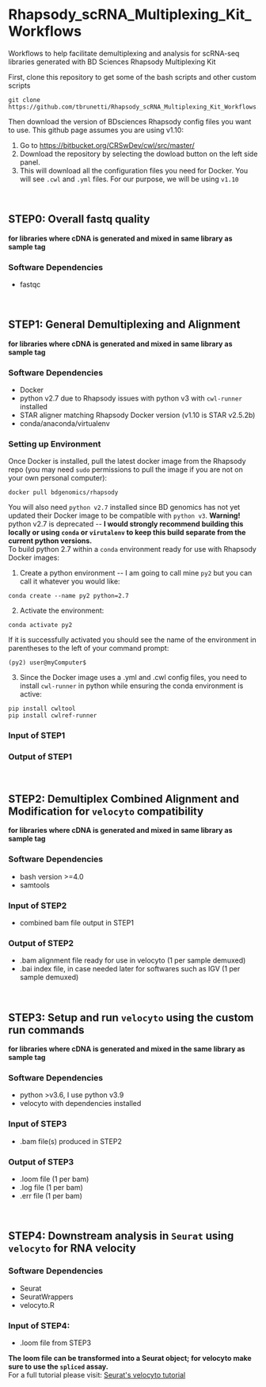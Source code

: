 # Rhapsody_scRNA_Multiplexing_Kit_Workflows
Workflows to help facilitate demultiplexing and analysis for scRNA-seq libraries generated with BD Sciences Rhapsody Multiplexing Kit

First, clone this repository to get some of the bash scripts and other custom scripts  
```
git clone https://github.com/tbrunetti/Rhapsody_scRNA_Multiplexing_Kit_Workflows.git   
```
Then download the version of BDsciences Rhapsody config files  you want to use.  This github page assumes you are using v1.10:   
1.  Go to https://bitbucket.org/CRSwDev/cwl/src/master/  
2.  Download the repository by selecting the dowload button on the left side panel.  
3.  This will download all the configuration files you need for Docker.  You will see `.cwl` and `.yml` files. For our purpose, we will be using `v1.10`  

</br>

## STEP0: Overall fastq quality
**for libraries where cDNA is generated and mixed in same library as sample tag**  

### Software Dependencies  
* fastqc  

</br>  

## STEP1: General Demultiplexing and Alignment  
**for libraries where cDNA is generated and mixed in same library as sample tag**  

### Software Dependencies  
* Docker  
* python v2.7 due to Rhapsody issues with python v3 with `cwl-runner` installed 
* STAR aligner matching Rhapsody Docker version (v1.10 is STAR v2.5.2b)  
* conda/anaconda/virtualenv  

### Setting up Environment  
Once Docker is installed, pull the latest docker image from the Rhapsody repo (you may need `sudo` permissions to pull the image if you are not on your own personal computer):  
```  
docker pull bdgenomics/rhapsody  
```  

You will also need `python v2.7` installed since BD genomics has not yet updated their Docker image to be compatible with `python v3`.  **Warning!** python v2.7 is deprecated -- **I would strongly recommend building this locally or using `conda` or `virutalenv` to keep this build separate from the current python versions.**  
To build python 2.7 within a `conda` environment ready for use with Rhapsody Docker images:  
1. Create a python environment -- I am going to call mine `py2` but you can call it whatever you would like:  
```
conda create --name py2 python=2.7  
```  
2. Activate the environment:  
```
conda activate py2  
```  
If it is successfully activated you should see the name of the environment in parentheses to the left of your command prompt:  
```  
(py2) user@myComputer$  
```   
3. Since the Docker image uses a .yml and .cwl config files, you need to install `cwl-runner` in python while ensuring the conda environment is active:  
```
pip install cwltool  
pip install cwlref-runner  
```   

### Input of STEP1  

### Output of STEP1  
 

</br>  

## STEP2: Demultiplex Combined Alignment and Modification for `velocyto` compatibility
**for libraries where cDNA is generated and mixed in same library as sample tag**  

### Software Dependencies  
* bash version >=4.0  
* samtools  

### Input of STEP2  
* combined bam file output in STEP1  

### Output of STEP2  
* .bam alignment file ready for use in velocyto (1 per sample demuxed)  
* .bai index file, in case needed later for softwares such as IGV (1 per sample demuxed)  


</br>  

## STEP3: Setup and run `velocyto` using the custom run commands  
**for libraries where cDNA is generated and mixed in the same library as sample tag**  

### Software Dependencies  
* python >v3.6, I use python v3.9  
* velocyto with dependencies installed  

### Input of STEP3  
* .bam file(s) produced in STEP2 

### Output of STEP3  
* .loom file (1 per bam)  
* .log file (1 per bam)  
* .err file (1 per bam)  
 

</br>


## STEP4: Downstream analysis in `Seurat` using `velocyto` for RNA velocity  

### Software Dependencies  
* Seurat  
* SeuratWrappers  
* velocyto.R  

### Input of STEP4:  
* .loom file from STEP3  


**The loom file can be transformed into a Seurat object; for velocyto make sure to use the `spliced` assay.**   
For a full tutorial please visit: [Seurat's velocyto tutorial](https://github.com/satijalab/seurat-wrappers/blob/master/docs/velocity.md)  


</br>  


